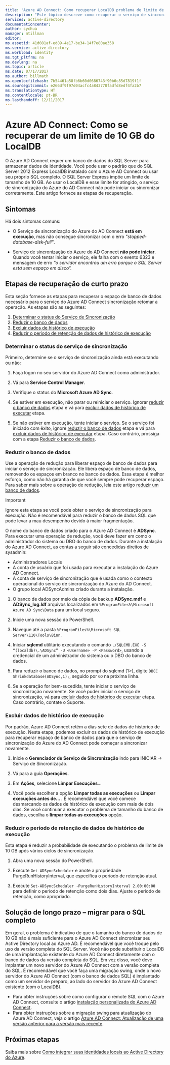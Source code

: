 ```yaml
---
title: 'Azure AD Connect: Como recuperar LocalDB problema de limite de 10 GB | Microsoft Docs'
description: "Este tópico descreve como recuperar o serviço de sincronização do Azure do AD Connect quando encontra LocalDB 10GB limitar o problema."
services: active-directory
documentationcenter: 
author: cychua
manager: mtillman
editor: 
ms.assetid: 41d081af-ed89-4e17-be34-14f7e80ae358
ms.service: active-directory
ms.workload: identity
ms.tgt_pltfrm: na
ms.devlang: na
ms.topic: article
ms.date: 07/17/2017
ms.author: billmath
ms.openlocfilehash: 7b54461a58fb6b60d0686743f90b6c85d7819f1f
ms.sourcegitcommit: e266df9f97d04acfc4a843770fadfd8edf4fa2b7
ms.translationtype: HT
ms.contentlocale: pt-BR
ms.lasthandoff: 12/11/2017
---
```

# <a name="azure-ad-connect-how-to-recover-from-localdb-10-gb-limit"></a>Azure AD Connect: Como se recuperar de um limite de 10 GB do LocalDB
O Azure AD Connect requer um banco de dados do SQL Server para armazenar dados de identidade. Você pode usar o padrão que do SQL Server 2012 Express LocalDB instalado com o Azure AD Connect ou usar seu próprio SQL completo. O SQL Server Express impõe um limite de tamanho de 10 GB. Ao usar o LocalDB e esse limite for atingido, o serviço de sincronização do Azure do AD Connect não pode iniciar ou sincronizar corretamente. Este artigo fornece as etapas de recuperação.

## <a name="symptoms"></a>Sintomas
Há dois sintomas comuns:

* O Serviço de sincronização do Azure do AD Connect **está em execução**, mas não consegue sincronizar com o erro *"stopped-database-disk-full"*.

* Serviço de sincronização do Azure do AD Connect **não pode iniciar**. Quando você tentar iniciar o serviço, ele falha com o evento 6323 e mensagem de erro *"o servidor encontrou um erro porque o SQL Server está sem espaço em disco“.*

## <a name="short-term-recovery-steps"></a>Etapas de recuperação de curto prazo
Esta seção fornece as etapas para recuperar o espaço de banco de dados necessário para o serviço do Azure AD Connect sincronização retomar a operação. As etapas são as seguintes:
1. [Determinar o status do Serviço de Sincronização](#determine-the-synchronization-service-status)
2. [Reduzir o banco de dados](#shrink-the-database)
3. [Excluir dados de histórico de execução](#delete-run-history-data)
4. [Reduzir o período de retenção de dados de histórico de execução](#shorten-retention-period-for-run-history-data)

### <a name="determine-the-synchronization-service-status"></a>Determinar o status do serviço de sincronização
Primeiro, determine se o serviço de sincronização ainda está executando ou não:

1. Faça logon no seu servidor do Azure AD Connect como administrador.

2. Vá para **Service Control Manager**.

3. Verifique o status do **Microsoft Azure AD Sync**.


4. Se estiver em execução, não parar ou reiniciar o serviço. Ignorar [reduzir o banco de dados](#shrink-the-database) etapa e vá para [excluir dados de histórico de executar](#delete-run-history-data) etapa.

5. Se não estiver em execução, tente iniciar o serviço. Se o serviço foi iniciado com êxito, ignore [reduzir o banco de dados](#shrink-the-database) etapa e vá para [excluir dados de histórico de executar](#delete-run-history-data) etapa. Caso contrário, prossiga com a etapa [Reduzir o banco de dados](#shrink-the-database).

### <a name="shrink-the-database"></a>Reduzir o banco de dados
Use a operação de redução para liberar espaço de banco de dados para iniciar o serviço de sincronização. Ele libera espaço de banco de dados, removendo os espaços em branco no banco de dados. Essa etapa é melhor esforço, como não há garantia de que você sempre pode recuperar espaço. Para saber mais sobre a operação de redução, leia este artigo [reduzir um banco de dados](https://msdn.microsoft.com/library/ms189035.aspx).

> [!IMPORTANT]
> Ignore esta etapa se você pode obter o serviço de sincronização para execução. Não é recomendável para reduzir o banco de dados SQL que pode levar a mau desempenho devido à maior fragmentação.

O nome do banco de dados criado para o Azure AD Connect é **ADSync**. Para executar uma operação de redução, você deve fazer em como o administrador do sistema ou DBO do banco de dados. Durante a instalação do Azure AD Connect, as contas a seguir são concedidas direitos de sysadmin:
* Administradores Locais
* A conta de usuário que foi usada para executar a instalação do Azure AD Connect.
* A conta de serviço de sincronização que é usada como o contexto operacional do serviço de sincronização do Azure do AD Connect.
* O grupo local ADSyncAdmins criado durante a instalação.

1. O banco de dados por meio da cópia de backup **ADSync.mdf** e **ADSync_log.ldf** arquivos localizados em `%ProgramFiles%\Microsoft Azure AD Sync\Data` para um local seguro.

2. Inicie uma nova sessão do PowerShell.

3. Navegue até a pasta `%ProgramFiles%\Microsoft SQL Server\110\Tools\Binn`.

4. Iniciar **sqlcmd** utilitário executando o comando `./SQLCMD.EXE -S “(localdb)\.\ADSync” -U <Username> -P <Password>`, usando a credencial de um administrador do sistema ou o DBO do banco de dados.

5. Para reduzir o banco de dados, no prompt do sqlcmd (1>), digite `DBCC Shrinkdatabase(ADSync,1);`, seguido por `GO` na próxima linha.

6. Se a operação for bem-sucedida, tente iniciar o serviço de sincronização novamente. Se você puder iniciar o serviço de sincronização, vá para [excluir dados de histórico de executar](#delete-run-history-data) etapa. Caso contrário, contate o Suporte.

### <a name="delete-run-history-data"></a>Excluir dados de histórico de execução
Por padrão, Azure AD Connect retém a dias sete de dados de histórico de execução. Nesta etapa, podemos excluir os dados de histórico de execução para recuperar espaço de banco de dados para que o serviço de sincronização do Azure do AD Connect pode começar a sincronizar novamente.

1.  Inicie o **Gerenciador de Serviço de Sincronização** indo para INICIAR → Serviço de Sincronização.

2.  Vá para a guia **Operações**.

3.  Em **Ações**, selecione **Limpar Execuções**…

4.  Você pode escolher a opção **Limpar todas as execuções** ou **Limpar execuções antes de... <date>**. É recomendável que você comece desmarcando os dados de histórico de execução com mais de dois dias. Se você continuar a executar o problema de tamanho do banco de dados, escolha o **limpar todas as execuções** opção.

### <a name="shorten-retention-period-for-run-history-data"></a>Reduzir o período de retenção de dados de histórico de execução
Esta etapa é reduzir a probabilidade de executando o problema de limite de 10 GB após vários ciclos de sincronização.

1. Abra uma nova sessão do PowerShell.

2. Execute `Get-ADSyncScheduler` e anote a propriedade PurgeRunHistoryInterval, que especifica o período de retenção atual.

3. Execute `Set-ADSyncScheduler -PurgeRunHistoryInterval 2.00:00:00` para definir o período de retenção como dois dias. Ajuste o período de retenção, como apropriado.

## <a name="long-term-solution--migrate-to-full-sql"></a>Solução de longo prazo – migrar para o SQL completo
Em geral, o problema é indicativo de que o tamanho do banco de dados de 10 GB não é mais suficiente para o Azure AD Connect sincronizar seu Active Directory local ao Azure AD. É recomendável que você troque pelo uso da versão completa do SQL Server. Você não pode substituir o LocalDB de uma implantação existente do Azure AD Connect diretamente com o banco de dados da versão completa do SQL. Em vez disso, você deve implantar um novo servidor do Azure AD Connect com a versão completa do SQL. É recomendável que você faça uma migração swing, onde o novo servidor do Azure AD Connect (com o banco de dados SQL) é implantado como um servidor de preparo, ao lado do servidor do Azure AD Connect existente (com o LocalDB). 
* Para obter instruções sobre como configurar o remote SQL com o Azure AD Connect, consulte o artigo [instalação personalizada do Azure AD Connect](https://docs.microsoft.com/azure/active-directory/connect/active-directory-aadconnect-get-started-custom).
* Para obter instruções sobre a migração swing para atualização do Azure AD Connect, veja o artigo [Azure AD Connect: Atualização de uma versão anterior para a versão mais recente](https://docs.microsoft.com/azure/active-directory/connect/active-directory-aadconnect-upgrade-previous-version#swing-migration).

## <a name="next-steps"></a>Próximas etapas
Saiba mais sobre [Como integrar suas identidades locais ao Active Directory do Azure](active-directory-aadconnect.md).

